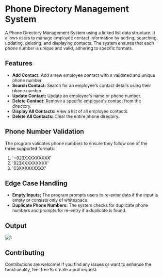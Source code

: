 # Phone Directory Management System
A Phone Directory Management System using a linked list data structure. It allows users to manage employee contact information by adding, searching, updating, deleting, and displaying contacts. The system ensures that each phone number is unique and valid, adhering to specific formats.
## Features
- <b>Add Contact:</b> Add a new employee contact with a validated and unique phone number.
- <b>Search Contact:</b> Search for an employee's contact details using their phone number.
- <b>Update Contact:</b> Update an employee's name or phone number.
- <b>Delete Contact:</b> Remove a specific employee's contact from the directory.
- <b>Display All Contacts:</b> View a list of all employee contacts.
- <b>Delete All Contacts:</b> Clear the entire phone directory.
## Phone Number Validation
The program validates phone numbers to ensure they follow one of the three supported formats:
1. '+923XXXXXXXXX'
2. '923XXXXXXXXX'
3. '03XXXXXXXXX'
## Edge Case Handling
- <b>Empty Inputs:</b> The program prompts users to re-enter data if the input is empty or consists only of whitespace.
- <b>Duplicate Phone Numbers:</b> The system checks for duplicate phone numbers and prompts for re-entry if a duplicate is found.
## Output
![1](https://github.com/user-attachments/assets/c62f9757-5261-452b-b39e-4b6264ea174e)
## Contributing
Contributions are welcome! If you find any issues or want to enhance the functionality, feel free to create a pull request.
